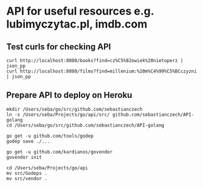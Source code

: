 # API for useful resources e.g. lubimyczytac.pl, imdb.com

## Test curls for checking API

```
curl http://localhost:8080/books?find=cz%C5%82owiek%20nietoperz | json_pp
curl http://localhost:8080/films?find=millenium:%20m%C4%99%C5%BCczyzni | json_pp
```

## Prepare API to deploy on Heroku

```
mkdir /Users/seba/go/src/github.com/sebastianczech
ln -s /Users/seba/Projects/go/api/src/ github.com/sebastianczech/API-golang
cd /Users/seba/go/src/github.com/sebastianczech/API-golang

go get -u github.com/tools/godep
godep save ./...

go get -u github.com/kardianos/govendor
govendor init

cd /Users/seba/Projects/go/api
mv src/Godeps .
mv src/vendor .
```
